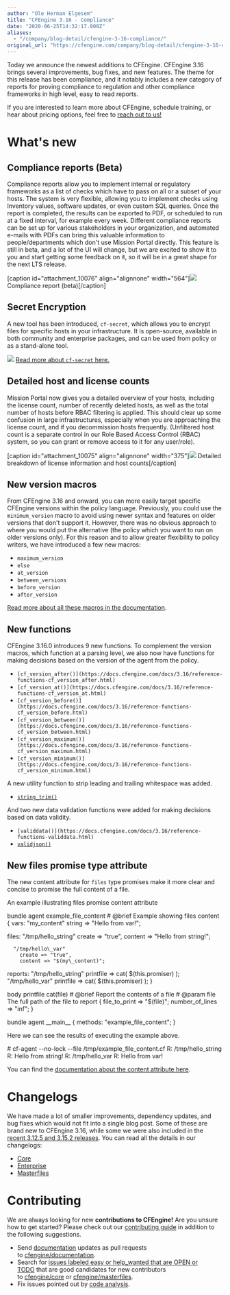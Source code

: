 ```yaml
---
author: "Ole Herman Elgesem"
title: "CFEngine 3.16 - Compliance"
date: "2020-06-25T14:32:17.000Z"
aliases:
  - "/company/blog-detail/cfengine-3-16-compliance/"
original_url: "https://cfengine.com/company/blog-detail/cfengine-3-16-compliance/"
---
```


Today we announce the newest additions to CFEngine. CFEngine 3.16 brings several improvements, bug fixes, and new features. The theme for this release has been compliance, and it notably includes a new category of reports for proving compliance to regulation and other compliance frameworks in high level, easy to read reports.

If you are interested to learn more about CFEngine, schedule training, or hear about pricing options, feel free to [reach out to us!](https://cfengine.com/engage/contact/)

# What's new

## Compliance reports (Beta)

Compliance reports allow you to implement internal or regulatory frameworks as a list of checks which have to pass on all or a subset of your hosts. The system is very flexible, allowing you to implement checks using Inventory values, software updates, or even custom SQL queries. Once the report is completed, the results can be exported to PDF, or scheduled to run at a fixed interval, for example every week. Different compliance reports can be set up for various stakeholders in your organization, and automated e-mails with PDFs can bring this valuable information to people/departments which don't use Mission Portal directly. This feature is still in beta, and a lot of the UI will change, but we are excited to show it to you and start getting some feedback on it, so it will be in a great shape for the next LTS release.

\[caption id="attachment\_10076" align="alignnone" width="564"\]![](images/Mission_Portal_Compliance-Infrastructure-compliance-564x800.png) Compliance report (beta)\[/caption\]

## Secret Encryption

A new tool has been introduced, `cf-secret`, which allows you to encrypt files for specific hosts in your infrastructure. It is open-source, available in both community and enterprise packages, and can be used from policy or as a stand-alone tool.

![](images/Screenshot-2020-06-25-at-09.18.17.png) [Read more about `cf-secret` here.](https://cfengine.com/company/blog-detail/cf-secret/)

## Detailed host and license counts

Mission Portal now gives you a detailed overview of your hosts, including the license count, number of recently deleted hosts, as well as the total number of hosts before RBAC filtering is applied. This should clear up some confusion in large infrastructures, especially when you are approaching the license count, and if you decommission hosts frequently. (Unfiltered host count is a separate control in our Role Based Access Control (RBAC) system, so you can grant or remove access to it for any user/role).

\[caption id="attachment\_10075" align="alignnone" width="375"\]![](images/Screenshot-2020-06-24-at-12.10.23.png) Detailed breakdown of license information and host counts\[/caption\]

## New version macros

From CFEngine 3.16 and onward, you can more easily target specific CFEngine versions within the policy language. Previously, you could use the `minimum_version` macro to avoid using newer syntax and features on older versions that don't support it. However, there was no obvious approach to where you would put the alternative (the policy which you want to run on older versions only). For this reason and to allow greater flexibility to policy writers, we have introduced a few new macros:

- `maximum_version`
- `else`
- `at_version`
- `between_versions`
- `before_version`
- `after_version`

[Read more about all these macros in the documentation](https://docs.cfengine.com/docs/3.16/reference-macros.html).

## New functions

CFEngine 3.16.0 introduces 9 new functions. To complement the version macros, which function at a parsing level, we also now have functions for making decisions based on the version of the agent from the policy.

- `[cf_version_after()](https://docs.cfengine.com/docs/3.16/reference-functions-cf_version_after.html)`
- `[cf_version_at()](https://docs.cfengine.com/docs/3.16/reference-functions-cf_version_at.html)`
- `[cf_version_before()](https://docs.cfengine.com/docs/3.16/reference-functions-cf_version_before.html)`
- `[cf_version_between()](https://docs.cfengine.com/docs/3.16/reference-functions-cf_version_between.html)`
- `[cf_version_maximum()](https://docs.cfengine.com/docs/3.16/reference-functions-cf_version_maximum.html)`
- `[cf_version_minimum()](https://docs.cfengine.com/docs/3.16/reference-functions-cf_version_minimum.html)`

A new utility function to strip leading and trailing whitespace was added.

- [`string_trim()`](https://docs.cfengine.com/docs/3.16/reference-functions-string_trim.html)

And two new data validation functions were added for making decisions based on data validity.

- `[validdata()](https://docs.cfengine.com/docs/3.16/reference-functions-validdata.html)`[](https://docs.cfengine.com/docs/3.16/reference-functions-validdata.html)
- [`validjson()`](https://docs.cfengine.com/docs/3.16/reference-functions-validjson.html)

## New files promise type attribute

The new content attribute for `files` type promises make it more clear and concise to promise the full content of a file.

An example illustrating files promise content attribute

bundle agent example\_file\_content
\# @brief Example showing files content
{
  vars:
      "my\_content"
        string => "Hello from var!";

  files:
      "/tmp/hello\_string"
        create => "true",
        content => "Hello from string!";

      "/tmp/hello\_var"
        create => "true",
        content => "$(my\_content)";

  reports:
      "/tmp/hello\_string"
        printfile => cat( $(this.promiser) );
      "/tmp/hello\_var"
        printfile => cat( $(this.promiser) );
}

body printfile cat(file)
\# @brief Report the contents of a file
\# @param file The full path of the file to report
{
        file\_to\_print => "$(file)";
        number\_of\_lines => "inf";
}

bundle agent \_\_main\_\_
{
  methods: "example\_file\_content";
}

Here we can see the results of executing the example above.

\# cf-agent --no-lock --file /tmp/example\_file\_content.cf
R: /tmp/hello\_string
R: Hello from string!
R: /tmp/hello\_var
R: Hello from var!

You can find the [documentation about the content attribute here](https://docs.cfengine.com/docs/3.16/reference-promise-types-files.html#content).

# Changelogs

We have made a lot of smaller improvements, dependency updates, and bug fixes which would not fit into a single blog post. Some of these are brand new to CFEngine 3.16, while some we were also included in the [recent 3.12.5 and 3.15.2 releases](https://cfengine.com/company/blog-detail/cfengine-3-12-5-and-3-15-2-released/). You can read all the details in our changelogs:

- [Core](https://docs.cfengine.com/docs/3.16/guide-latest-release-whatsnew-changelog-core.html)
- [Enterprise](https://docs.cfengine.com/docs/3.16/guide-latest-release-whatsnew-changelog-enterprise.html)
- [Masterfiles](https://docs.cfengine.com/docs/3.16/guide-latest-release-whatsnew-changelog-masterfiles-policy-framework.html)

# Contributing

We are always looking for new **contributions to CFEngine!** Are you unsure how to get started? Please check out our [contributing guide](https://github.com/cfengine/core/blob/master/CONTRIBUTING.md) in addition to the following suggestions.

- Send [documentation](https://docs.cfengine.com/) updates as pull requests to [cfengine/documentation](https://github.com/cfengine/documentation).
- Search for [issues labeled easy or help\_wanted that are OPEN or TODO](https://tracker.mender.io/issues/?jql=project%20%3D%20CFE%20AND%20status%20in%20(Open%2C%20%22To%20Do%22)%20AND%20labels%20in%20(easy%2C%20help_wanted)) that are good candidates for new contributors to [cfengine/core](https://github.com/cfengine/core) or [cfengine/masterfiles](https://github.com/cfengine/masterfiles).
- Fix issues pointed out by [code analysis](https://lgtm.com/projects/g/cfengine/core/alerts/).
